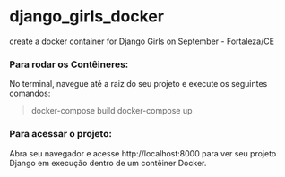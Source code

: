 # django_girls_docker
create a docker container for Django Girls on September - Fortaleza/CE

### Para rodar os Contêineres:

No terminal, navegue até a raiz do seu projeto e execute os seguintes comandos:
> docker-compose build
> docker-compose up

### Para acessar o projeto:

Abra seu navegador e acesse http://localhost:8000 para ver seu projeto Django em execução dentro de um contêiner Docker.
